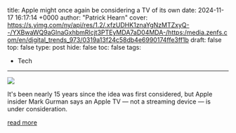 title: Apple might once again be considering a TV of its own
date: 2024-11-17 16:17:14 +0000
author: "Patrick Hearn"
cover: https://s.yimg.com/ny/api/res/1.2/.xfzUDHK1znaYgNzMTZxyQ--/YXBwaWQ9aGlnaGxhbmRlcjt3PTEyMDA7aD04MDA-/https:/media.zenfs.com/en/digital_trends_973/0319a13f24c58db4e6990174ffe3ff1b
draft: false
top: false
type: post
hide: false
toc: false
tags:
  - Tech
---

![](https://s.yimg.com/ny/api/res/1.2/.xfzUDHK1znaYgNzMTZxyQ--/YXBwaWQ9aGlnaGxhbmRlcjt3PTEyMDA7aD04MDA-/https:/media.zenfs.com/en/digital_trends_973/0319a13f24c58db4e6990174ffe3ff1b)

It's been nearly 15 years since the idea was first considered, but Apple insider Mark Gurman says an Apple TV — not a streaming device — is under consideration.

[read more](https://www.digitaltrends.com/home-theater/apple-might-once-again-be-considering-a-tv-of-its-own/)
